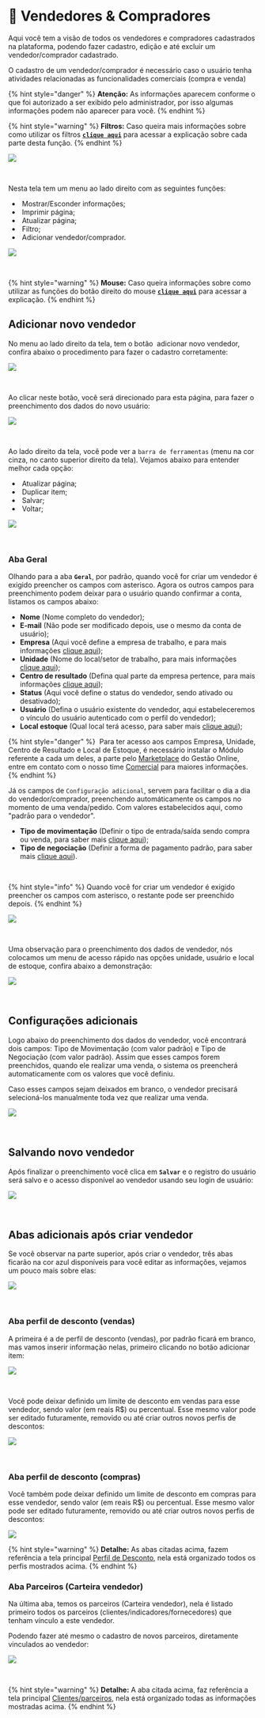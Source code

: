 # 👔 Vendedores & Compradores

Aqui você tem a visão de todos os vendedores e compradores cadastrados na plataforma, podendo fazer cadastro, edição e até excluir um vendedor/comprador cadastrado.

O cadastro de um vendedor/comprador é necessário caso o usuário tenha atividades relacionadas as funcionalidades comerciais (compra e venda)

{% hint style="danger" %}
**Atenção:** As informações aparecem conforme o que foi autorizado a ser exibido pelo administrador, por isso algumas informações podem não aparecer para você.
{% endhint %}

{% hint style="warning" %}
**Filtros:** Caso queira mais informações sobre como utilizar os filtros [**`clique aqui`**](/erp-v2/primeiro_acesso/filtros.md) para acessar a explicação sobre cada parte desta função.
{% endhint %}

![](/erp-v2/assets/funcionalidades/vendedores/aba_vendedores_compradores.gif)

<br>

Nesta tela tem um menu ao lado direito com as seguintes funções:

- <img src="/erp-v2/assets/icon_exibir.png" alt="" data-size="line"> Mostrar/Esconder informações;
- <img src="/erp-v2/assets/icon_imprimir.png" alt="" data-size="line"> Imprimir página;
- <img src="/erp-v2/assets/icon_atualizar.png" alt="" data-size="line"> Atualizar página;
- <img src="/erp-v2/assets/icon_filtro.png" alt="" data-size="line"> Filtro;
- <img src="/erp-v2/assets/icon_add.png" alt="" data-size="line"> Adicionar vendedor/comprador.

![](/erp-v2/assets/funcionalidades/vendedores/aba_vendedores_menu_direito.png)

<br>

{% hint style="warning" %}
**Mouse:** Caso queira informações sobre como utilizar as funções do botão direito do mouse [**`clique aqui`**](/erp-v2/primeiro_acesso/atalhos_internos#menu-botao-direito-do-mouse) para acessar a explicação.
{% endhint %}

## Adicionar novo vendedor

No menu ao lado direito da tela, tem o botão <img src="/erp-v2/assets/icon_add.png" alt="" data-size="line"> adicionar novo vendedor, confira abaixo o procedimento para fazer o cadastro corretamente:

![](/erp-v2/assets/funcionalidades/vendedores/aba_vendedores_add_vendedor.png)


<br>

Ao clicar neste botão, você será direcionado para esta página, para fazer o preenchimento dos dados do novo usuário:

![](/erp-v2/assets/funcionalidades/vendedores/aba_vendedores_add_vendedor_page.png)

<br>

Ao lado direito da tela, você pode ver a `barra de ferramentas` (menu na cor cinza, no canto superior direito da tela). Vejamos abaixo para entender melhor cada opção:

- <img src="/erp-v2/assets/icon_atualizar.png" alt="" data-size="line"> Atualizar página;
- <img src="/erp-v2/assets/icon_duplicar.png" alt="" data-size="line"> Duplicar item;
- <img src="/erp-v2/assets/icon_salvar.png" alt="" data-size="line"> Salvar;
- <img src="/erp-v2/assets/icon_voltar.png" alt="" data-size="line"> Voltar;

![](/erp-v2/assets/funcionalidades/vendedores/aba_vendedores_menu_direito_vendedores.png)

<br>

### Aba Geral

Olhando para a aba **`Geral`**, por padrão, quando você for criar um vendedor é exigido preencher os campos com asterisco. Agora os outros campos para preenchimento podem deixar para o usuário quando confirmar a conta, listamos os campos abaixo:

- **Nome** (Nome completo do vendedor);
- **E-mail** (Não pode ser modificado depois, use o mesmo da conta de usuário);
- **Empresa** (Aqui você define a empresa de trabalho, e para mais informações [clique aqui](/erp-v2/funcionalidades/parametrizacoes/empresas.md));
- **Unidade** (Nome do local/setor de trabalho, para mais informações [clique aqui](/erp-v2/funcionalidades/unidades_locais_estoque/unidades_lojas.md));
- **Centro de resultado** (Defina qual parte da empresa pertence, para mais informações [clique aqui](/erp-v2/funcionalidades/parametrizacoes/centro_resultado.md));
- **Status** (Aqui você define o status do vendedor, sendo ativado ou desativado);
- **Usuário** (Defina o usuário existente do vendedor, aqui estabeleceremos o vínculo do usuário autenticado com o perfil do vendedor);
- **Local estoque** (Qual local terá acesso, para saber mais [clique aqui](/erp-v2/funcionalidades/unidades_locais_estoque/local_estoque.md));

{% hint style="danger" %}
<img src="https://cdn-icons-png.flaticon.com/512/9967/9967681.png" alt="" data-size="line"> Para ter acesso aos campos Empresa, Unidade, Centro de Resultado e Local de Estoque, é necessário instalar o Módulo referente a cada um deles, a parte pelo [Marketplace](/erp-v2/marketplace/inicio.md) do Gestão Online, entre em contato com o nosso time [Comercial](https://api.whatsapp.com/send?phone=556237735650&text=Ol%C3%A1%20gostaria%20de%20mais%20informa%C3%A7%C3%B5es%20sobre%20o%20marketplace%20do%20Gest%C3%A3o.Online) para maiores informações.
{% endhint %}

Já os campos de `Configuraçāo adicional`, servem para facilitar o dia a dia do vendedor/comprador, preenchendo automáticamente os campos no momento de uma venda/pedido. Com valores estabelecidos aqui, como "padrāo para o vendedor".

- **Tipo de movimentação** (Definir o tipo de entrada/saída sendo compra ou venda, para saber mais [clique aqui](/erp-v2/funcionalidades/parametrizacoes/tipo_movimentacao.md));
- **Tipo de negociação** (Definir a forma de pagamento padrão, para saber mais [clique aqui](/erp-v2/funcionalidades/financeiro/tipo_negociacao.md)).

<br>

{% hint style="info" %}
Quando você for criar um vendedor é exigido preencher os campos com asterisco, o restante pode ser preenchido depois.
{% endhint %}

![](/erp-v2/assets/funcionalidades/vendedores/aba_vendedores_criar_vendedor.png)

<br>

Uma observação para o preenchimento dos dados de vendedor, nós colocamos um menu de acesso rápido nas opções unidade, usuário e local de  estoque, confira abaixo a demonstração:

![](/erp-v2/assets/funcionalidades/vendedores/aba_vendedores_menu_extra.gif)

<br>

## Configurações adicionais

Logo abaixo do preenchimento dos dados do vendedor, você encontrará dois campos: Tipo de Movimentação (com valor padrão) e Tipo de Negociação (com valor padrão). Assim que esses campos forem preenchidos, quando ele realizar uma venda, o sistema os preencherá automaticamente com os valores que você definiu.

Caso esses campos sejam deixados em branco, o vendedor precisará selecioná-los manualmente toda vez que realizar uma venda.

![](/erp-v2/assets/funcionalidades/vendedores/aba_vendedores_config_adicional.gif)

<br>

## Salvando novo vendedor

Após finalizar o preenchimento você clica em **`Salvar`** e o registro do usuário será salvo e o acesso disponível ao vendedor usando seu login de usuário:

![](/erp-v2/assets/funcionalidades/vendedores/aba_vendedores_salvar.gif)

<br>

## Abas adicionais após criar vendedor

Se você observar na parte superior, após criar o vendedor, três abas ficarão na cor azul disponíveis para você editar as informações, vejamos um pouco mais sobre elas:

![](/erp-v2/assets/funcionalidades/vendedores/aba_vendedores_guias.png)

<br>

### Aba perfil de desconto (vendas)

A primeira é a de perfil de desconto (vendas), por padrão ficará em branco, mas vamos inserir informação nelas, primeiro clicando no botão adicionar item:

![](/erp-v2/assets/funcionalidades/vendedores/aba_vendedores_guia_perfil_desconto.png)

<br>

Você pode deixar definido um limite de desconto em vendas para esse vendedor, sendo valor (em reais R$) ou percentual. Esse mesmo valor pode ser editado futuramente, removido ou até criar outros novos perfis de descontos:

![](/erp-v2/assets/funcionalidades/vendedores/aba_vendedores_guia_.gif)

<br>

### Aba perfil de desconto (compras)

Você também pode deixar definido um limite de desconto em compras para esse vendedor, sendo valor (em reais R$) ou percentual. Esse mesmo valor pode ser editado futuramente, removido ou até criar outros novos perfis de descontos:

![](/erp-v2/assets/funcionalidades/vendedores/aba_vendedores_guia_2.gif)


{% hint style="warning" %}
**Detalhe:** As abas citadas acima, fazem referência a tela principal [Perfil de Desconto](/erp-v2/funcionalidades/usuarios_vendedores/perfil_desconto.md), nela está organizado todos os perfis mostrados acima.
{% endhint %}

### Aba Parceiros (Carteira vendedor)

Na última aba, temos os parceiros (Carteira vendedor), nela é listado primeiro todos os parceiros (clientes/indicadores/fornecedores) que tenham vínculo a este vendedor. 

Podendo fazer até mesmo o cadastro de novos parceiros, diretamente vinculados ao vendedor:

![](/erp-v2/assets/funcionalidades/vendedores/aba_parceiros_inicio.png)

<br>

{% hint style="warning" %}
**Detalhe:** A aba citada acima, faz referência a tela principal [Clientes/parceiros](/erp-v2/funcionalidades/parceiros/clientes.md), nela está organizado todas as informações mostradas acima.
{% endhint %}